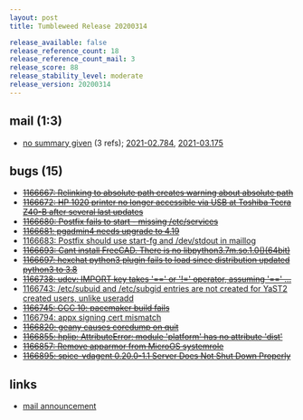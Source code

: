 ```yaml
---
layout: post
title: Tumbleweed Release 20200314

release_available: false
release_reference_count: 18
release_reference_count_mail: 3
release_score: 88
release_stability_level: moderate
release_version: 20200314
---
```


## mail (1:3)

- [no summary given](https://lists.opensuse.org/archives/list/factory@lists.opensuse.org/thread/665DGYT7TOZEVM4J3NBRTPNB42EJGKT3) (3 refs); [2021-02.784](https://lists.opensuse.org/archives/list/factory@lists.opensuse.org/thread/665DGYT7TOZEVM4J3NBRTPNB42EJGKT3), [2021-03.175](https://lists.opensuse.org/archives/list/factory@lists.opensuse.org/thread/665DGYT7TOZEVM4J3NBRTPNB42EJGKT3)

## bugs (15)

<!--more-->

- ~~[1166667: Relinking to absolute path creates warning about absolute path](https://bugzilla.opensuse.org/show_bug.cgi?id=1166667)~~
- ~~[1166672: HP 1020 printer no longer accessible via USB at Toshiba Tecra Z40-B after several last updates](https://bugzilla.opensuse.org/show_bug.cgi?id=1166672)~~
- ~~[1166680: Postfix fails to start - missing /etc/services](https://bugzilla.opensuse.org/show_bug.cgi?id=1166680)~~
- ~~[1166681: pgadmin4 needs upgrade to 4.19](https://bugzilla.opensuse.org/show_bug.cgi?id=1166681)~~
- [1166683: Postfix should use start-fg and /dev/stdout in maillog](https://bugzilla.opensuse.org/show_bug.cgi?id=1166683)
- ~~[1166693: Cant install FreeCAD. There is no libpython3.7m.so.1.0()(64bit)](https://bugzilla.opensuse.org/show_bug.cgi?id=1166693)~~
- ~~[1166697: hexchat python3 plugin fails to load since distribution updated python3 to 3.8](https://bugzilla.opensuse.org/show_bug.cgi?id=1166697)~~
- ~~[1166738: udev: IMPORT key takes '==' or '!=' operator, assuming '==' ...](https://bugzilla.opensuse.org/show_bug.cgi?id=1166738)~~
- [1166743: /etc/subuid and /etc/subgid entries are not created for YaST2 created users, unlike useradd](https://bugzilla.opensuse.org/show_bug.cgi?id=1166743)
- ~~[1166745: GCC 10: pacemaker build fails](https://bugzilla.opensuse.org/show_bug.cgi?id=1166745)~~
- [1166794: appx signing cert mismatch](https://bugzilla.opensuse.org/show_bug.cgi?id=1166794)
- ~~[1166820: geany causes coredump on quit](https://bugzilla.opensuse.org/show_bug.cgi?id=1166820)~~
- ~~[1166855: hplip:  AttributeError: module 'platform' has no attribute 'dist'](https://bugzilla.opensuse.org/show_bug.cgi?id=1166855)~~
- ~~[1166857: Remove apparmor from MicroOS systemrole](https://bugzilla.opensuse.org/show_bug.cgi?id=1166857)~~
- ~~[1166895: spice-vdagent 0.20.0-1.1 Server Does Not Shut Down Properly](https://bugzilla.opensuse.org/show_bug.cgi?id=1166895)~~



## links

- [mail announcement](https://lists.opensuse.org/archives/list/factory@lists.opensuse.org/thread/665DGYT7TOZEVM4J3NBRTPNB42EJGKT3)
